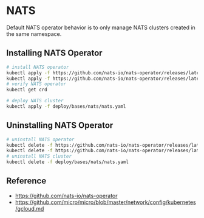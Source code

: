 # NATS

Default NATS operator behavior is to only manage NATS clusters created in the same namespace.

## Installing NATS Operator

```bash
# install NATS operator
kubectl apply -f https://github.com/nats-io/nats-operator/releases/latest/download/00-prereqs.yaml
kubectl apply -f https://github.com/nats-io/nats-operator/releases/latest/download/10-deployment.yaml
# verify NATS operator
kubectl get crd

# deploy NATS cluster
kubectl apply -f deploy/bases/nats/nats.yaml
```

## Uninstalling NATS Operator

```bash
# uninstall NATS operator
kubectl delete -f https://github.com/nats-io/nats-operator/releases/latest/download/00-prereqs.yaml
kubectl delete -f https://github.com/nats-io/nats-operator/releases/latest/download/10-deployment.yaml
# uninstall NATS cluster
kubectl delete -f deploy/bases/nats/nats.yaml
```

## Reference

- https://github.com/nats-io/nats-operator
- https://github.com/micro/micro/blob/master/network/config/kubernetes/gcloud.md
